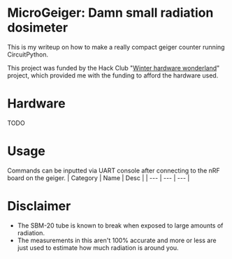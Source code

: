 # MicroGeiger: Damn small radiation dosimeter
This is my writeup on how to make a really compact geiger counter running CircuitPython.

This project was funded by the Hack Club "[Winter hardware wonderland](https://hackclub.com/winter)" project, which provided me with the funding to afford the hardware used.

# Hardware
TODO

# Usage
Commands can be inputted via UART console after connecting to the nRF board on the geiger.
| Category | Name | Desc |
| --- | --- | --- |

# Disclaimer
- The SBM-20 tube is known to break when exposed to large amounts of radiation.
- The measurements in this aren't 100% accurate and more or less are just used to estimate how much radiation is around you.
